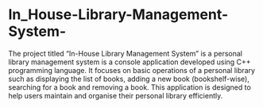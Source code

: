 # In_House-Library-Management-System-
The project titled “In-House Library Management System” is a personal library management system is a console application developed using C++ programming language. It focuses on basic operations of a personal library such as displaying the list of books, adding a new book (bookshelf-wise), searching for a book and removing a book. This application is designed to help users maintain and organise their personal library efficiently.
